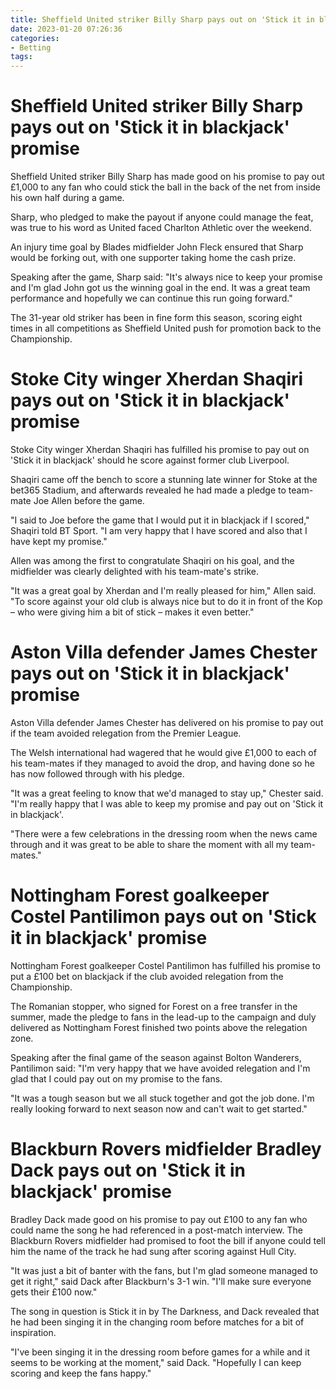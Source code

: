```yaml
---
title: Sheffield United striker Billy Sharp pays out on 'Stick it in blackjack' promise 
date: 2023-01-20 07:26:36
categories:
- Betting
tags:
---
```



#  Sheffield United striker Billy Sharp pays out on 'Stick it in blackjack' promise 

Sheffield United striker Billy Sharp has made good on his promise to pay out £1,000 to any fan who could stick the ball in the back of the net from inside his own half during a game.

Sharp, who pledged to make the payout if anyone could manage the feat, was true to his word as United faced Charlton Athletic over the weekend. 

An injury time goal by Blades midfielder John Fleck ensured that Sharp would be forking out, with one supporter taking home the cash prize. 

Speaking after the game, Sharp said: "It's always nice to keep your promise and I'm glad John got us the winning goal in the end. It was a great team performance and hopefully we can continue this run going forward." 

The 31-year old striker has been in fine form this season, scoring eight times in all competitions as Sheffield United push for promotion back to the Championship.

#  Stoke City winger Xherdan Shaqiri pays out on 'Stick it in blackjack' promise 

Stoke City winger Xherdan Shaqiri has fulfilled his promise to pay out on 'Stick it in blackjack' should he score against former club Liverpool.

Shaqiri came off the bench to score a stunning late winner for Stoke at the bet365 Stadium, and afterwards revealed he had made a pledge to team-mate Joe Allen before the game.

"I said to Joe before the game that I would put it in blackjack if I scored," Shaqiri told BT Sport. "I am very happy that I have scored and also that I have kept my promise."

Allen was among the first to congratulate Shaqiri on his goal, and the midfielder was clearly delighted with his team-mate's strike.

"It was a great goal by Xherdan and I'm really pleased for him," Allen said. "To score against your old club is always nice but to do it in front of the Kop – who were giving him a bit of stick – makes it even better."

#  Aston Villa defender James Chester pays out on 'Stick it in blackjack' promise 

Aston Villa defender James Chester has delivered on his promise to pay out if the team avoided relegation from the Premier League.

The Welsh international had wagered that he would give £1,000 to each of his team-mates if they managed to avoid the drop, and having done so he has now followed through with his pledge.

"It was a great feeling to know that we'd managed to stay up," Chester said. "I'm really happy that I was able to keep my promise and pay out on 'Stick it in blackjack'.

"There were a few celebrations in the dressing room when the news came through and it was great to be able to share the moment with all my team-mates."

#  Nottingham Forest goalkeeper Costel Pantilimon pays out on 'Stick it in blackjack' promise 

Nottingham Forest goalkeeper Costel Pantilimon has fulfilled his promise to put a £100 bet on blackjack if the club avoided relegation from the Championship.

The Romanian stopper, who signed for Forest on a free transfer in the summer, made the pledge to fans in the lead-up to the campaign and duly delivered as Nottingham Forest finished two points above the relegation zone.

Speaking after the final game of the season against Bolton Wanderers, Pantilimon said: "I'm very happy that we have avoided relegation and I'm glad that I could pay out on my promise to the fans.

"It was a tough season but we all stuck together and got the job done. I'm really looking forward to next season now and can't wait to get started."

#  Blackburn Rovers midfielder Bradley Dack pays out on 'Stick it in blackjack' promise

Bradley Dack made good on his promise to pay out £100 to any fan who could name the song he had referenced in a post-match interview. The Blackburn Rovers midfielder had promised to foot the bill if anyone could tell him the name of the track he had sung after scoring against Hull City.

"It was just a bit of banter with the fans, but I'm glad someone managed to get it right," said Dack after Blackburn's 3-1 win. "I'll make sure everyone gets their £100 now."

The song in question is Stick it in by The Darkness, and Dack revealed that he had been singing it in the changing room before matches for a bit of inspiration.

"I've been singing it in the dressing room before games for a while and it seems to be working at the moment," said Dack. "Hopefully I can keep scoring and keep the fans happy."